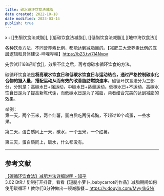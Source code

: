 ```yaml
---
title: 碳水循环饮食法减脂
date created: 2022-10-18
date modified: 2023-03-14
publish: true
---
```


x:: [[生酮饮食法减脂]], [[低碳饮食法减脂]], [[低脂饮食法减脂]],[[地中海饮食法]]

各种饮食方法，不同营养素比例，都能达到减脂目的。【减肥三大营养素比例的底层逻辑和具体建议-哔哩哔哩】https://b23.tv/7I4Nvpv

先尝试[[168轻断食]]，效果不佳之后，再考虑碳水循环饮食的方法。

碳循环饮食法是**将高碳水饮食日和低碳水饮食日与运动结合，通过严格控制碳水化合物的摄入量，搭配运动从而有效的改善脂肪燃烧速率**。碳循环饮食法分为三部分，分别是：高碳水日+强运动，中碳水日+适量运动，低碳水日+不运动，高碳水饮食日是为了提高新陈代谢，而低碳水日是为了减脂，两者结合完美的达到减脂的效果。

举例：  
第一天，两个玉米，两个红薯，蛋白质吃两份鸡胸，不超过10个鸡蛋，一些水果。

第二天，蛋白质同上一天，碳水，一个玉米，一个红薯。

第三天，蛋白质同上，碳水，什么都没有。

---

## 参考文献

[【碳循环饮食法】减肥方法详细说明 - 知乎](https://zhuanlan.zhihu.com/p/114557918)  
3.02 BtR:/ 复制打开抖音，看看【短腿小萝卜_babycarrot的作品】减脂期间如何使用碳循环！教你们3分钟做出一顿减脂餐… https://v.douyin.com/Myy4kGN/